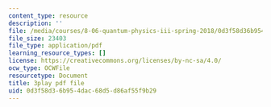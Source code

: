```yaml
---
content_type: resource
description: ''
file: /media/courses/8-06-quantum-physics-iii-spring-2018/0d3f58d36b954dac68d5d86af55f9b29_sv1hK_dLVzE.pdf
file_size: 23403
file_type: application/pdf
learning_resource_types: []
license: https://creativecommons.org/licenses/by-nc-sa/4.0/
ocw_type: OCWFile
resourcetype: Document
title: 3play pdf file
uid: 0d3f58d3-6b95-4dac-68d5-d86af55f9b29
---
```

